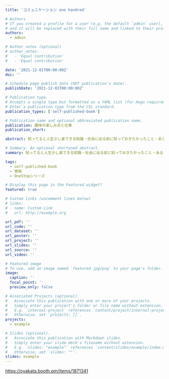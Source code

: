 ```yaml
---
title: 'コミュニケーション one handred'

# Authors
# If you created a profile for a user (e.g. the default `admin` user), write the username (folder name) here
# and it will be replaced with their full name and linked to their profile.
authors:
  - admin

# Author notes (optional)
# author_notes:
#   - 'Equal contribution'
#   - 'Equal contribution'

date: '2021-12-01T00:00:00Z'
doi: ''

# Schedule page publish date (NOT publication's date).
publishDate: '2021-12-01T00:00:00Z'

# Publication type.
# Accepts a single type but formatted as a YAML list (for Hugo requirements).
# Enter a publication type from the CSL standard.
publication_types: ['self-published-book']

# Publication name and optional abbreviated publication name.
publication: 趣味の楽しみ方と仕事
publication_short: 

abstract: 知ってると人生少し楽できる知識・社会に出る前に知っておきたかったこと・あるいは、現世に転生するときのチート知識。お金、働き方、学歴、家族や人間関係、その他について、著者20人で贈るチート知識。250ページを超える1冊に網羅。人生の意味について、ニヒリズムの観点から考える章を寄稿しました。

# Summary. An optional shortened abstract.
summary: 知ってると人生少し楽できる知識・社会に出る前に知っておきたかったこと・あるいは、現世に転生するときのチート知識。お金、働き方、学歴、家族や人間関係、その他について、著者20人で贈るチート知識。250ページを超える1冊に網羅。

tags:
  - self-published-book
  - 寄稿
  - OneStopシリーズ

# Display this page in the Featured widget?
featured: true

# Custom links (uncomment lines below)
# links:
# - name: Custom Link
#   url: http://example.org

url_pdf: ''
url_code: ''
url_dataset: ''
url_poster: ''
url_project: ''
url_slides: ''
url_source: ''
url_video: ''

# Featured image
# To use, add an image named `featured.jpg/png` to your page's folder.
image:
  caption: ''
  focal_point: ''
  preview_only: false

# Associated Projects (optional).
#   Associate this publication with one or more of your projects.
#   Simply enter your project's folder or file name without extension.
#   E.g. `internal-project` references `content/project/internal-project/index.md`.
#   Otherwise, set `projects: []`.
projects:
  - example

# Slides (optional).
#   Associate this publication with Markdown slides.
#   Simply enter your slide deck's filename without extension.
#   E.g. `slides: "example"` references `content/slides/example/index.md`.
#   Otherwise, set `slides: ""`.
slides: example
---
```


https://oyakata.booth.pm/items/1871341
